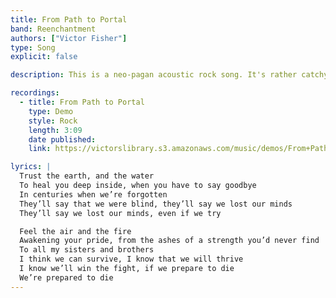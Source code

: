 ```yaml
---
title: From Path to Portal
band: Reenchantment
authors: ["Victor Fisher"]
type: Song
explicit: false

description: This is a neo-pagan acoustic rock song. It's rather catchy!

recordings:
  - title: From Path to Portal
    type: Demo
    style: Rock
    length: 3:09
    date published: 
    link: https://victorslibrary.s3.amazonaws.com/music/demos/From+Path+to+Portal.mp3

lyrics: |
  Trust the earth, and the water
  To heal you deep inside, when you have to say goodbye
  In centuries when we’re forgotten
  They’ll say that we were blind, they’ll say we lost our minds
  They’ll say we lost our minds, even if we try

  Feel the air and the fire
  Awakening your pride, from the ashes of a strength you’d never find
  To all my sisters and brothers
  I think we can survive, I know that we will thrive
  I know we’ll win the fight, if we prepare to die
  We’re prepared to die
---
```

